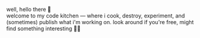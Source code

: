 well, hello there 👋\
welcome to my code kitchen ― where i cook, destroy, experiment, and (sometimes) publish what i'm working on. look around if you're free, might find something interesting 👨‍🍳
